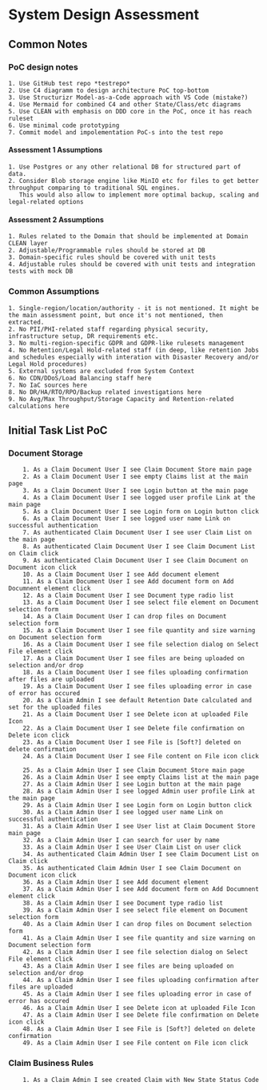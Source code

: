 # System Design Assessment

## Common Notes

### PoC design notes
    1. Use GitHub test repo *testrepo*
    2. Use C4 diagramm to design architecture PoC top-bottom
    3. Use Structurizr Model-as-a-Code approach with VS Code (mistake?)
    4. Use Mermaid for combined C4 and other State/Class/etc diagrams
    5. Use CLEAN with emphasis on DDD core in the PoC, once it has reach ruleset
    6. Use minimal code prototyping
    7. Commit model and impolementation PoC-s into the test repo

#### Assessment 1 Assumptions
    1. Use Postgres or any other relational DB for structured part of data.
    2. Consider Blob storage engine like MinIO etc for files to get better throughput comparing to traditional SQL engines. 
       This would also allow to implement more optimal backup, scaling and legal-related options

#### Assessment 2 Assumptions
    1. Rules related to the Domain that should be implemented at Domain CLEAN layer
    2. Adjustable/Programmable rules should be stored at DB
    3. Domain-specific rules should be covered with unit tests
    4. Adjustable rules should be covered with unit tests and integration tests with mock DB



### Common Assumptions
    1. Single-region/location/authority - it is not mentioned. It might be the main assessment point, but once it's not mentioned, then extracted.
    2. No PII/PHI-related staff regarding physical security, infrastructure setup, DR requirements etc.
    3. No multi-region-specific GDPR and GDPR-like rulesets management
    4. No Retention/Legal Hold-related staff (in deep, like retention Jobs and schedules especially with interation with Disaster Recovery and/or Legal Hold procedures)
    5. External systems are excluded from System Context
    6. No CDN/DDoS/Load Balancing staff here
    7. No IaC sources here
    8. No DR/HA/RTO/RPO/Backup related investigations here
    9. No Avg/Max Throughput/Storage Capacity and Retention-related calculations here


## Initial Task List PoC
### Document Storage
        1. As a Claim Document User I see Claim Document Store main page
        2. As a Claim Document User I see empty Claims list at the main page
        3. As a Claim Document User I see Login button at the main page
        4. As a Claim Document User I see logged user profile Link at the main page
        5. As a Claim Document User I see Login form on Login button click
        6. As a Claim Document User I see logged user name Link on successful authentication
        7. As authenticated Claim Document User I see user Claim List on the main page
        8. As authenticated Claim Document User I see Claim Document List on Claim click
        9. As authenticated Claim Document User I see Claim Document on Document icon click
        10. As a Claim Document User I see Add document element
        11. As a Claim Document User I see Add document form on Add Documnent element click
        12. As a Claim Document User I see Document type radio list
        13. As a Claim Document User I see select file element on Document selection form
        14. As a Claim Document User I can drop files on Document selection form
        15. As a Claim Document User I see file quantity and size warning on Document selection form
        16. As a Claim Document User I see file selection dialog on Select File element click
        17. As a Claim Document User I see files are being uploaded on selection and/or drop
        18. As a Claim Document User I see files uploading confirmation after files are uploaded
        19. As a Claim Document User I see files uploading error in case of error has occured
        20. As a Claim Admin I see default Retention Date calculated and set for the uploaded files
        21. As a Claim Document User I see Delete icon at uploaded File Icon
        22. As a Claim Document User I see Delete file confirmation on Delete icon click
        23. As a Claim Document User I see File is [Soft?] deleted on delete confirmation
        24. As a Claim Document User I see File content on File icon click

        25. As a Claim Admin User I see Claim Document Store main page
        26. As a Claim Admin User I see empty Claims list at the main page
        27. As a Claim Admin User I see Login button at the main page
        28. As a Claim Admin User I see logged Admin user profile Link at the main page
        29. As a Claim Admin User I see Login form on Login button click
        30. As a Claim Admin User I see logged user name Link on successful authentication
        31. As a Claim Admin User I see User list at Claim Document Store main page
        32. As a Claim Admin User I can search for user by name
        33. As a Claim Admin User I see User Claim List on user click
        34. As authenticated Claim Admin User I see Claim Document List on Claim click
        35. As authenticated Claim Admin User I see Claim Document on Document icon click
        36. As a Claim Admin User I see Add document element
        37. As a Claim Admin User I see Add document form on Add Documnent element click
        38. As a Claim Admin User I see Document type radio list
        39. As a Claim Admin User I see select file element on Document selection form
        40. As a Claim Admin User I can drop files on Document selection form
        41. As a Claim Admin User I see file quantity and size warning on Document selection form
        42. As a Claim Admin User I see file selection dialog on Select File element click
        43. As a Claim Admin User I see files are being uploaded on selection and/or drop
        44. As a Claim Admin User I see files uploading confirmation after files are uploaded
        45. As a Claim Admin User I see files uploading error in case of error has occured
        46. As a Claim Admin User I see Delete icon at uploaded File Icon
        47. As a Claim Admin User I see Delete file confirmation on Delete icon click
        48. As a Claim Admin User I see File is [Soft?] deleted on delete confirmation
        49. As a Claim Admin User I see File content on File icon click

### Claim Business Rules
        1. As a Claim Admin I see created Claim with New State Status Code
    